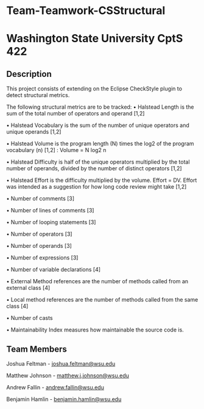 # Team-Teamwork-CSStructural

# Washington State University CptS 422

## Description
This project consists of extending on the Eclipse CheckStyle plugin to detect structural metrics.

The following structural metrics are to be tracked: 
• Halstead Length is the sum of the total number of operators and operand [1,2]

• Halstead Vocabulary is the sum of the number of unique operators and unique operands [1,2]

• Halstead Volume is the program length (N) times the log2 of the program vocabulary (n) [1,2] : Volume = N log2 n

• Halstead Difficulty is half of the unique operators multiplied by the total number of operands, divided by the number of distinct operators [1,2]

• Halstead Effort is the difficulty multiplied by the volume. Effort = DV. Effort was intended as a suggestion for how long code review might take [1,2]

• Number of comments [3]

• Number of lines of comments [3]

• Number of looping statements [3]

• Number of operators [3]

• Number of operands [3]

• Number of expressions [3]

• Number of variable declarations [4]

• External Method references are the number of methods called from an external class [4]

• Local method references are the number of methods called from the same class [4]

• Number of casts

• Maintainability Index measures how maintainable the source code is.

## Team Members

Joshua Feltman - joshua.feltman@wsu.edu

Matthew Johnson - matthew.j.johnson@wsu.edu

Andrew Fallin - andrew.fallin@wsu.edu

Benjamin Hamlin - benjamin.hamlin@wsu.edu
